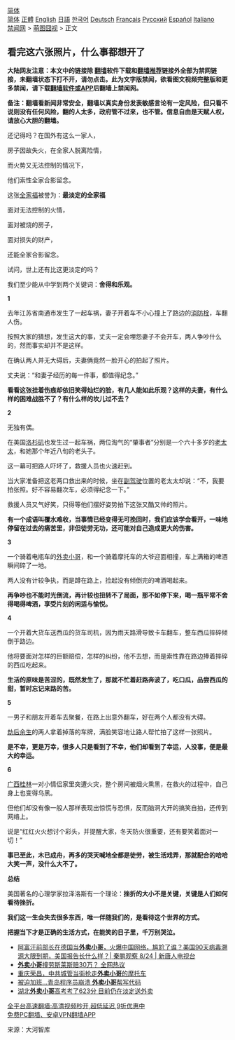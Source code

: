  <!-- 面包屑导航 --> <div class="breadcrumb"><!-- GTranslate: https://gtranslate.io/ -->  <div class="switcher notranslate">  <div class="selected">  <a href="#" onclick="return false;"> 简体</a>  </div>  <div class="option">  <a href="https://www.bannedbook.org" onclick="doGTranslate('zh-CN|zh-CN');jQuery('div.switcher div.selected a').html(jQuery(this).html());return false;" title="简体中文" class="nturl selected"> 简体</a>  <a href="https://www.bannedbook.org/zh-tw/" onclick="doGTranslate('zh-CN|zh-TW');jQuery('div.switcher div.selected a').html(jQuery(this).html());return false;" title="繁體中文" class="nturl"> 正體</a>  <a href="https://www.bannedbook.org/en/" onclick="doGTranslate('zh-CN|en');jQuery('div.switcher div.selected a').html(jQuery(this).html());return false;" title="English" class="nturl"> English</a>  <a href="https://www.bannedbook.org/ja/" onclick="doGTranslate('zh-CN|ja');jQuery('div.switcher div.selected a').html(jQuery(this).html());return false;" title="日本語" class="nturl"> 日語</a>  <a href="https://www.bannedbook.org/ko/" onclick="doGTranslate('zh-CN|ko');jQuery('div.switcher div.selected a').html(jQuery(this).html());return false;" title="한국어" class="nturl"> 한국어</a>  <a href="https://www.bannedbook.org/de/" onclick="doGTranslate('zh-CN|de');jQuery('div.switcher div.selected a').html(jQuery(this).html());return false;" title="Deutsch" class="nturl"> Deutsch</a>  <a href="https://www.bannedbook.org/fr/" onclick="doGTranslate('zh-CN|fr');jQuery('div.switcher div.selected a').html(jQuery(this).html());return false;" title="Français" class="nturl"> Français</a>  <a href="https://www.bannedbook.org/ru/" onclick="doGTranslate('zh-CN|ru');jQuery('div.switcher div.selected a').html(jQuery(this).html());return false;" title="Русский" class="nturl"> Русский</a>  <a href="https://www.bannedbook.org/es/" onclick="doGTranslate('zh-CN|es');jQuery('div.switcher div.selected a').html(jQuery(this).html());return false;" title="Español" class="nturl"> Español</a>  <a href="https://www.bannedbook.org/it/" onclick="doGTranslate('zh-CN|it');jQuery('div.switcher div.selected a').html(jQuery(this).html());return false;" title="Italiano" class="nturl"> Italiano</a>  </div>  </div>      <div class='breadcrumb-sub'><!-- Breadcrumb NavXT 6.3.0 --> <a href="https://www.bannedbook.org/" class="home">禁闻网</a> &gt; <a href="https://www.bannedbook.org/bnews/funmedia/" class="category">萌图囧视</a> &gt; 正文</div></div><h2>看完这六张照片，什么事都想开了</h2> <p class="notice"><b>大陆网友注意：本文中的链接除 <a href="https://github.com/bannedbook/fanqiang" >翻墙</a>软件下载和<a href="https://github.com/killgcd/justmysocks/blob/master/README.md">翻墙推荐</a>链接外全部为禁网链接，未翻墙状态下打不开，请勿点击。此为文字版禁闻，欲看图文视频完整版和更多禁闻，请下载<a href="https://github.com/bannedbook/fanqiang">翻墙软件或APP</a>后翻墙上禁闻网。</p><p>备注：翻墙看新闻非常安全，翻墙以真实身份发表敏感言论有一定风险，但只看不说则没有任何风险，翻的人太多，政府管不过来，也不管。信息自由是天赋人权，请放心大胆的翻墙。</b></p>  <div class="entry"> <p>还记得吗？在国外有这么一家人，</p> <p>房子因故失火，在全家人脱离险情，</p> <p>而火势又无法控制的情况下，</p> <p>他们索性全家合影留念。</p> <p>这张<a href="https://www.bannedbook.org/bnews/tag/%E5%85%A8%E5%AE%B6%E7%A6%8F/" class="st_tag internal_tag" rel="tag" title="标签 全家福 下的日志">全家福</a>被誉为：<strong>最淡定的全家福</strong></p> <p>面对无法控制的火情，</p> <p>面对被烧的房子，</p> <p>面对损失的财产，</p> <p>还能全家合影留念。</p> <p>试问，世上还有比这更淡定的吗？</p> <p>我们至少能从中学到两个关键词：<strong>舍得和乐观。</strong></p>  <p><strong>1</strong></p> <p>去年江苏省南通市发生了一起车祸，妻子开着车不小心撞上了路边的<a href="https://www.bannedbook.org/bnews/tag/%E6%B6%88%E9%98%B2%E6%A0%93/" class="st_tag internal_tag" rel="tag" title="标签 消防栓 下的日志">消防栓</a>，车翻人伤。</p> <p>按照大家的猜想，发生这大的事，丈夫一定会埋怨妻子不会开车，两人争吵什么的，然而事实却并不是这样。</p> <p>在确认两人并无大碍后，夫妻俩竟然一脸开心的拍起了照片。</p> <p>丈夫说：“和妻子经历的每一件事，都值得纪念。”</p> <p><strong>看看这张挂着伤痕却依旧笑得灿烂的脸，有几人能如此乐观？这样的夫妻，有什么样的困难战胜不了？有什么样的坎儿过不去？</strong></p> <p><strong>2</strong></p> <p>无独有偶。</p> <p>在美国<a href="https://www.bannedbook.org/bnews/tag/%e6%b4%9b%e6%9d%89%e7%9f%b6/" class="st_tag internal_tag" rel="tag" title="标签 洛杉矶 下的日志">洛杉矶</a>也发生过一起车祸，两位淘气的“肇事者”分别是一个六十多岁的<a href="https://www.bannedbook.org/bnews/tag/%E8%80%81%E5%A4%AA%E5%A4%AA/" class="st_tag internal_tag" rel="tag" title="标签 老太太 下的日志">老太太</a>，和她那个年近八旬的老头子。</p> <p>这一幕可把路人吓坏了，救援人员也火速赶到。</p> <p>当大家准备把这老两口救出来的时候，坐在<a href="https://www.bannedbook.org/bnews/tag/%E5%89%AF%E9%A9%BE%E9%A9%B6/" class="st_tag internal_tag" rel="tag" title="标签 副驾驶 下的日志">副驾驶</a>位置的老太太却说：“不，我要拍张照。好不容易翻次车，必须得纪念一下。”</p>  <p>救援人员又气好笑，只得等他们摆好姿势拍下这张又酷又帅的照片。</p> <p><strong>有一个成语叫覆水难收，当事情已经变得无可挽回时，我们应该学会看开，一味地停留在过去的痛苦里，非但徒劳无功，还可能对自己造成更大的伤害。</strong></p> <p><strong>3</strong></p> <p>一个骑着电瓶车的<a href="https://www.bannedbook.org/bnews/tag/%E5%A4%96%E5%8D%96%E5%B0%8F%E5%93%A5/" class="st_tag internal_tag" rel="tag" title="标签 外卖小哥 下的日志">外卖小哥</a>，和一个骑着摩托车的大爷迎面相撞，车上满箱的啤酒瞬间碎了一地。</p> <p>两人没有计较争执，而是蹲在路上，捡起没有倾倒完的啤酒喝起来。</p> <p><strong>再争吵也不能时光倒流，再计较也扭转不了局面，那不如停下来，喝一瓶平常不舍得喝得啤酒，享受片刻的闲适与愉悦。</strong></p> <p><strong>4</strong></p> <p>一个开着大货车送西瓜的货车司机，因为雨天路滑导致卡车翻车，整车西瓜摔碎倾倒于路边。</p> <p>他将要面对怎样的巨额赔偿，怎样的纠纷，他不去想，而是索性靠在路边捧着摔碎的西瓜吃起来。</p> <p><strong>生活的原味是苦涩的，既然发生了，那就不忙着赶路奔波了，吃口瓜，品尝西瓜的甜，暂时忘记来路的苦。</strong></p> <p><strong>5</strong></p>  <p>一男子和朋友开着车去聚餐，在路上出意外翻车，好在两个人都没有大碍。</p> <p><a href="https://www.bannedbook.org/bnews/tag/%E5%8A%AB%E5%90%8E%E4%BD%99%E7%94%9F/" class="st_tag internal_tag" rel="tag" title="标签 劫后余生 下的日志">劫后余生</a>的两人拿着掉落的车牌，满脸笑容地让路人帮忙拍了这样一张照片。</p> <p><strong>是不幸，更是万幸，很多人只是看到了不幸，他们却看到了幸运，人没事，便是最大的幸运。</strong></p> <p><strong>6</strong></p> <p><a href="https://www.bannedbook.org/bnews/tag/%E5%B9%BF%E8%A5%BF%E6%A1%82%E6%9E%97/" class="st_tag internal_tag" rel="tag" title="标签 广西桂林 下的日志">广西桂林</a>一对小情侣家里突遭火灾，整个房间被烟火熏黑，在救火的过程中，自己身上也变得乌黑。</p> <p>但他们却没有像一般人那样表现出惊慌与恐惧，反而脑洞大开的搞笑自拍，还传到网络上。</p> <p>说是“红红火火想讨个彩头，并提醒大家，冬天防火很重要，还有要笑着面对一切！”</p> <p><strong>事已至此，木已成舟，再多的哭天喊地全都是徒劳，被生活戏弄，那就配合的哈哈大笑一声，没什么大不了。</strong></p> <p><strong>总结</strong></p> <p>美国著名的心理学家拉泽洛斯有一个理论：<strong>挫折的大小不是关键，关键是人们如何看待挫折。</strong></p> <p><strong>我们这一生会失去很多东西，唯一伴随我们的，是看待这个世界的方式。</strong></p>  <p><strong>把握当下才是正确的生活方式，在能笑的日子里，千万别哭泣。</strong></p> <ul class='op-related-articles' title='相关阅读'> <li><a href='https://www.bannedbook.org/bnews/bannedvideo/20210825/1612571.html' target='_blank'>阿富汗前部长在德国当<b>外卖小哥</b>，火爆中国网络，尴尬了谁？美国90天病毒溯源大限到期，美国报告长什么样？| 秦鹏观察 8/24 | 新唐人电视台</a></li> <li><a href='https://www.bannedbook.org/bnews/cbnews/20210721/1590970.html' target='_blank'><b>外卖小哥</b>撞劳斯莱斯赔30万？ 全网热议</a></li> <li><a href='https://www.bannedbook.org/bnews/bannedvideo/20210713/1586231.html' target='_blank'>重庆荣昌，中共城管当街抢走<b>外卖小哥</b>的摩托车</a></li> <li><a href='https://www.bannedbook.org/bnews/cnnews/20210710/1584106.html' target='_blank'>被迫加班…青岛程序员崩溃 <b>外卖小哥</b>帮写代码</a></li> <li><a href='https://www.bannedbook.org/bnews/cnnews/20210628/1575778.html' target='_blank'>湖北<b>外卖小哥</b>高考考了623分 目前仍在淡定送外卖</a></li> </ul> <p class="texttj"> <a href="https://github.com/bannedbook/fanqiang/wiki/V2ray%E6%9C%BA%E5%9C%BA" target="_blank">全平台高速翻墙:高清视频秒开,超低延迟,9折优惠中</a><br/> <a href="https://github.com/bannedbook/fanqiang/wiki/%E7%A6%81%E9%97%BB%E7%BD%91%E5%AE%89%E5%8D%93%E7%BF%BB%E5%A2%99%E6%96%B0%E9%97%BBAPP" target="_blank">免费PC翻墙、安卓VPN翻墙APP</a></p><p> 来源：大河智库 </p><a name='sharetosocial'></a>  <div style="margin-bottom:5px;padding-bottom:5px;clear:both"> <div id="archive-pix-1" class="banner-ads"> <!-- AuctionX Display platform tag START --> <div id="26318x728x90x621x_ADSLOT2" clicktrack="%%CLICK_URL_ESC%%"></div> <!-- AuctionX Display platform tag END --> </div> <div id="archive-pix-2" class="banner-ads"> <!-- AuctionX Display platform tag START --> <div id="26315x300x250x621x_ADSLOT2" clicktrack="%%CLICK_URL_ESC%%"></div> <!-- AuctionX Display platform tag END --> </div> </div>  <div id="archive-pix-1" class="banner-ads"> <!-- AuctionX Display platform tag START --> <div id="26318x728x90x621x_ADSLOT3" clicktrack="%%CLICK_URL_ESC%%"></div> <!-- AuctionX Display platform tag END --> </div> </div><!--END ENTRY--> 